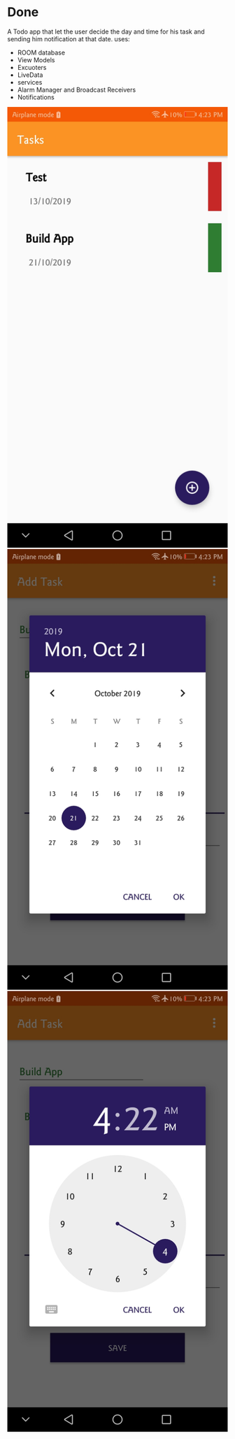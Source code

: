 # Done

A Todo app that let the user decide the day and time for his task and sending him notification at that date.
uses:
- ROOM database
- View Models
- Excuoters
- LiveData
- services
- Alarm Manager and Broadcast Receivers
- Notifications

![](/screenshots/1.jpg?raw=true "List of tasks")
![](/screenshots/2.jpg?raw=true "Picking date")
![](/screenshots/3.jpg?raw=true "Picking time")

